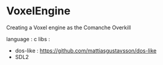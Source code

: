 # VoxelEngine
Creating a Voxel engine as the Comanche Overkill

language : c 
libs : 
  * dos-like : https://github.com/mattiasgustavsson/dos-like
  * SDL2
  
